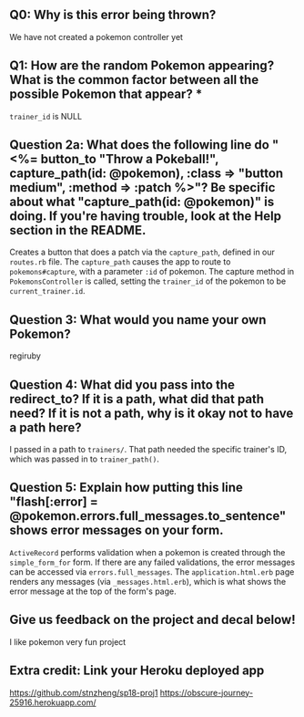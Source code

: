 ## Q0: Why is this error being thrown?
We have not created a pokemon controller yet


## Q1: How are the random Pokemon appearing? What is the common factor between all the possible Pokemon that appear? *
`trainer_id` is NULL


## Question 2a: What does the following line do "<%= button_to "Throw a Pokeball!", capture_path(id: @pokemon), :class => "button medium", :method => :patch %>"? Be specific about what "capture_path(id: @pokemon)" is doing. If you're having trouble, look at the Help section in the README.
Creates a button that does a patch via the `capture_path`, defined in our `routes.rb` file. The `capture_path` causes the app to route to `pokemons#capture`, with a parameter `:id` of pokemon. The capture method in `PokemonsController` is called, setting the `trainer_id` of the pokemon to be `current_trainer.id`.


## Question 3: What would you name your own Pokemon?
regiruby


## Question 4: What did you pass into the redirect_to? If it is a path, what did that path need? If it is not a path, why is it okay not to have a path here?
I passed in a path to `trainers/`. That path needed the specific trainer's ID, which was passed in to `trainer_path()`. 


## Question 5: Explain how putting this line "flash[:error] = @pokemon.errors.full_messages.to_sentence" shows error messages on your form.
`ActiveRecord` performs validation when a pokemon is created through the `simple_form_for` form. If there are any failed validations, the error messages can be accessed via `errors.full_messages`. The `application.html.erb` page renders any messages (via `_messages.html.erb`), which is what shows the error message at the top of the form's page.

## Give us feedback on the project and decal below!
I like pokemon very fun project

## Extra credit: Link your Heroku deployed app
https://github.com/stnzheng/sp18-proj1
https://obscure-journey-25916.herokuapp.com/